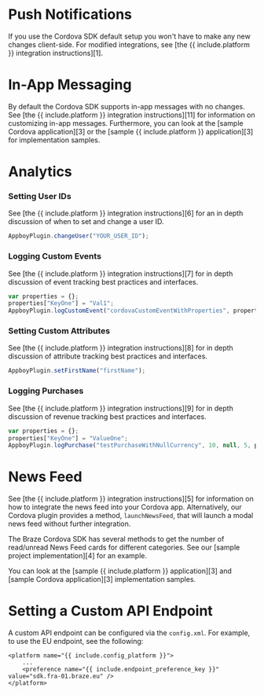 # Push Notifications

If you use the Cordova SDK default setup you won't have to make any new changes client-side. For modified integrations, see [the {{ include.platform }} integration instructions][1].

# In-App Messaging

By default the Cordova SDK supports in-app messages with no changes. See [the {{ include.platform }} integration instructions][11] for information on customizing in-app messages. Furthermore, you can look at the [sample Cordova application][3] or the [sample {{ include.platform }} application][3] for implementation samples.



# Analytics

### Setting User IDs

See [the {{ include.platform }} integration instructions][6] for an in depth discussion of when to set and change a user ID.

```javascript
AppboyPlugin.changeUser("YOUR_USER_ID");
```

### Logging Custom Events

See [the {{ include.platform }} integration instructions][7] for in depth discussion of event tracking best practices and interfaces.

```javascript
var properties = {};
properties["KeyOne"] = "Val1";
AppboyPlugin.logCustomEvent("cordovaCustomEventWithProperties", properties);
```

### Setting Custom Attributes

See [the {{ include.platform }} integration instructions][8] for in depth discussion of attribute tracking best practices and interfaces.

```javascript
AppboyPlugin.setFirstName("firstName");
```

### Logging Purchases

See [the {{ include.platform }} integration instructions][9] for in depth discussion of revenue tracking best practices and interfaces.

```javascript
var properties = {};
properties["KeyOne"] = "ValueOne";
AppboyPlugin.logPurchase("testPurchaseWithNullCurrency", 10, null, 5, properties);
```

# News Feed

See [the {{ include.platform }} integration instructions][5] for information on how to integrate the news feed into your Cordova app. Alternatively, our Cordova plugin provides a method, `launchNewsFeed`, that will launch a modal news feed without further integration.

The Braze Cordova SDK has several methods to get the number of read/unread News Feed cards for different categories. See our [sample project implementation][4] for an example.

You can look at the [sample {{ include.platform }} application][3] and [sample Cordova application][3] implementation samples.

# Setting a Custom API Endpoint

A custom API endpoint can be configured via the `config.xml`. For example, to use the EU endpoint, see the following:

```
<platform name="{{ include.config_platform }}">
    ...
    <preference name="{{ include.endpoint_preference_key }}" value="sdk.fra-01.braze.eu" />
</platform>
```
